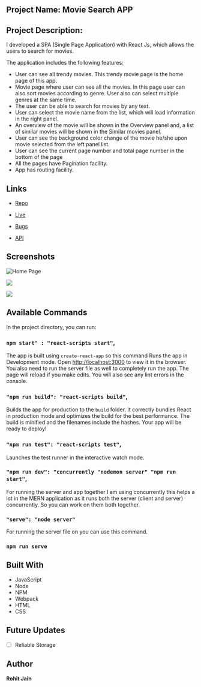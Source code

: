## Project Name: Movie Search APP

## Project Description: 

I developed a SPA (Single Page Application) with React Js, which allows the users to search for movies.  

The application includes the following features: 
- User can see all trendy movies. This trendy movie page is the home page of this app.
- Movie page where user can see all the movies. In this page user can also sort movies according to genre. User also can select multiple genres at the same time.  
- The user can be able to search for movies by any text. 
- User can select the movie name from the list, which will load information in the right panel. 
- An overview of the movie will be shown in the Overview panel and, a list of similar movies will be shown in the Similar movies panel.  
- User can see the background color change of the movie he/she upon movie selected from the left panel list. 
- User can see the current page number and total page number in the bottom of the page  
- All the pages have Pagination facility. 
- App has routing facility. 



## Links

- [Repo](https://github.com/nurrashed/MovieDatabase "MovieDatabase Repo")

- [Live](<Homepage url> "Live View")

- [Bugs](https://github.com/Rohit19060/<project-name>/issues "Issues Page")

- [API](<API Link> "API")

## Screenshots

![Home Page](/screenshots/1.png "Home Page")

![](/screenshots/2.png)

![](/screenshots/3.png)

## Available Commands

In the project directory, you can run:

### `npm start" : "react-scripts start"`,

The app is built using `create-react-app` so this command Runs the app in Development mode. Open [http://localhost:3000](http://localhost:3000) to view it in the browser. You also need to run the server file as well to completely run the app. The page will reload if you make edits.
You will also see any lint errors in the console.

### `"npm run build": "react-scripts build"`,

Builds the app for production to the `build` folder. It correctly bundles React in production mode and optimizes the build for the best performance. The build is minified and the filenames include the hashes. Your app will be ready to deploy!

### `"npm run test": "react-scripts test"`,

Launches the test runner in the interactive watch mode.

### `"npm run dev": "concurrently "nodemon server" "npm run start"`,

For running the server and app together I am using concurrently this helps a lot in the MERN application as it runs both the server (client and server) concurrently. So you can work on them both together.

### `"serve": "node server"`

For running the server file on you can use this command.

### `npm run serve`

## Built With

- JavaScript
- Node
- NPM
- Webpack
- HTML
- CSS

## Future Updates

- [ ] Reliable Storage

## Author

**Rohit Jain**
